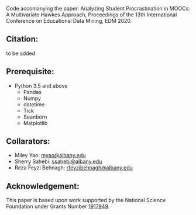 Code accomanying the paper: Analyzing Student Procrastination in MOOCs: A Multivariate Hawkes Approach, Proceedings of the 13th International Conference on Educational Data Mining, EDM 2020.
## Citation:
to be added

## Prerequisite:
* Python 3.5 and above
  * Pandas
  * Numpy
  * datetime
  * Tick 
  * Seanborn
  * Matplotlib
## Collarators:
* Miley Yao: myao@albany.edu
* Sherry Sahebi: ssahebi@albany.edu
* Reza Feyzi Behnagh: rfeyzibehnagh@albany.edu
## Acknowledgement: 
This paper is based upon work supported by the National Science Foundation under Grants Number [1917949](https://www.nsf.gov/awardsearch/showAward?AWD_ID=1917949).
